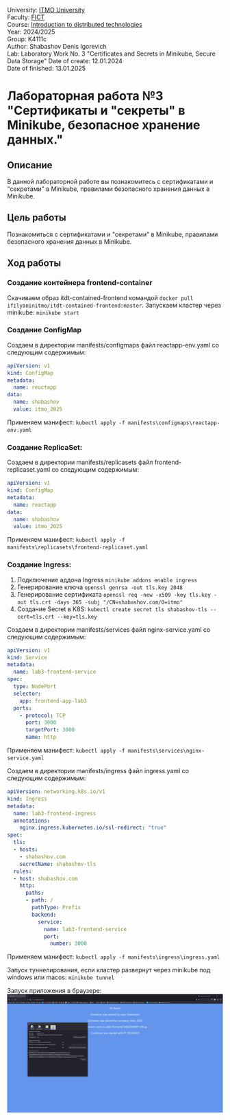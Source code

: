 University: [ITMO University](https://itmo.ru/ru/)   
Faculty: [FICT](https://fict.itmo.ru)   
Course: [Introduction to distributed technologies](https://github.com/itmo-ict-faculty/introduction-to-distributed-technologies)   
Year: 2024/2025   
Group: K4111с   
Author: Shabashov Denis Igorevich   
Lab: Laboratory Work No. 3 "Certificates and Secrets in Minikube, Secure Data Storage"
Date of create: 12.01.2024  
Date of finished: 13.01.2025


# Лабораторная работа №3 "Сертификаты и "секреты" в Minikube, безопасное хранение данных."

## Описание
В данной лабораторной работе вы познакомитесь с сертификатами и "секретами" в Minikube, правилами безопасного хранения данных в Minikube.

## Цель работы
Познакомиться с сертификатами и "секретами" в Minikube, правилами безопасного хранения данных в Minikube. 

## Ход работы
### Создание контейнера frontend-container
Скачиваем образ itdt-contained-frontend командой `docker pull ifilyaninitmo/itdt-contained-frontend:master`.
Запускаем кластер через minikube: `minikube start`

### Создание ConfigMap

Создаем в директории manifests/configmaps файл reactapp-env.yaml со следующим содержимым:
```yaml
apiVersion: v1
kind: ConfigMap
metadata:
  name: reactapp
data:
  name: shabashov
  value: itmo_2025
```

Применяем манифест: `kubectl apply -f manifests\configmaps\reactapp-env.yaml`

### Создание ReplicaSet:

Создаем в директории manifests/replicasets файл frontend-replicaset.yaml со следующим содержимым:
```yaml
apiVersion: v1
kind: ConfigMap
metadata:
  name: reactapp
data:
  name: shabashov
  value: itmo_2025
```

Применяем манифест: `kubectl apply -f manifests\replicasets\frontend-replicaset.yaml`

### Создание Ingress:

1. Подключение аддона Ingress `minikube addons enable ingress`
2. Генерирование ключа `openssl genrsa -out tls.key 2048`
3. Генерирование сертификата `openssl req -new -x509 -key tls.key -out tls.crt -days 365 -subj "/CN=shabashov.com/O=itmo"`
4. Создание Secret в K8S: `kubectl create secret tls shabashov-tls --cert=tls.crt --key=tls.key`

Создаем в директории manifests/services файл nginx-service.yaml со следующим содержимым:
```yaml
apiVersion: v1
kind: Service
metadata:
  name: lab3-frontend-service
spec:
  type: NodePort
  selector:
    app: frontend-app-lab3
  ports:
    - protocol: TCP
      port: 3000
      targetPort: 3000
      name: http
```

Применяем манифест: `kubectl apply -f manifests\services\nginx-service.yaml`

Создаем в директории manifests/ingress файл ingress.yaml со следующим содержимым:
```yaml
apiVersion: networking.k8s.io/v1
kind: Ingress
metadata:
  name: lab3-frontend-ingress
  annotations:
    nginx.ingress.kubernetes.io/ssl-redirect: "true"
spec:
  tls:
  - hosts:
    - shabashov.com
    secretName: shabashov-tls
  rules:
  - host: shabashov.com
    http:
      paths:
      - path: /
        pathType: Prefix
        backend:
          service:
            name: lab3-frontend-service
            port:
              number: 3000
```

Применяем манифест: `kubectl apply -f manifests\ingress\ingress.yaml`

Запуск туннелирования, если кластер развернут через minikube под windows или macos: `minikube tunnel`

Запуск приложения в браузере:
![Скрин](https://github.com/countenum404/2024_2025-introduction_to_distributed_technologies-k4111c-shabashov_d_i/blob/main/img/lab3/firefox.png 'Скрин')


